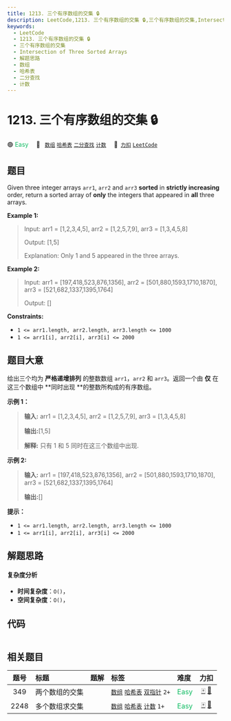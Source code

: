 ```yaml
---
title: 1213. 三个有序数组的交集 🔒
description: LeetCode,1213. 三个有序数组的交集 🔒,三个有序数组的交集,Intersection of Three Sorted Arrays,解题思路,数组,哈希表,二分查找,计数
keywords:
  - LeetCode
  - 1213. 三个有序数组的交集 🔒
  - 三个有序数组的交集
  - Intersection of Three Sorted Arrays
  - 解题思路
  - 数组
  - 哈希表
  - 二分查找
  - 计数
---
```


# 1213. 三个有序数组的交集 🔒

🟢 <font color=#15bd66>Easy</font>&emsp; 🔖&ensp; [`数组`](/tag/array.md) [`哈希表`](/tag/hash-table.md) [`二分查找`](/tag/binary-search.md) [`计数`](/tag/counting.md)&emsp; 🔗&ensp;[`力扣`](https://leetcode.cn/problems/intersection-of-three-sorted-arrays) [`LeetCode`](https://leetcode.com/problems/intersection-of-three-sorted-arrays)

## 题目

Given three integer arrays `arr1`, `arr2` and `arr3` **sorted** in **strictly
increasing** order, return a sorted array of **only**  the integers that
appeared in **all** three arrays.



**Example 1:**

> Input: arr1 = [1,2,3,4,5], arr2 = [1,2,5,7,9], arr3 = [1,3,4,5,8]
> 
> Output: [1,5]
> 
> Explanation: Only 1 and 5 appeared in the three arrays.

**Example 2:**

> Input: arr1 = [197,418,523,876,1356], arr2 = [501,880,1593,1710,1870], arr3 = [521,682,1337,1395,1764]
> 
> Output: []

**Constraints:**

  * `1 <= arr1.length, arr2.length, arr3.length <= 1000`
  * `1 <= arr1[i], arr2[i], arr3[i] <= 2000`


## 题目大意

给出三个均为 **严格递增排列** 的整数数组 `arr1`，`arr2` 和 `arr3`。返回一个由 **仅** 在这三个数组中 **同时出现
**的整数所构成的有序数组。



**示例 1：**

> 
> 
> 
> 
> 
> **输入:** arr1 = [1,2,3,4,5], arr2 = [1,2,5,7,9], arr3 = [1,3,4,5,8]
> 
> **输出:**[1,5]
> 
> **解释:** 只有 1 和 5 同时在这三个数组中出现.
> 
> 

**示例 2:**

> 
> 
> 
> 
> 
> **输入:** arr1 = [197,418,523,876,1356], arr2 = [501,880,1593,1710,1870], arr3 = [521,682,1337,1395,1764]
> 
> **输出:**[]
> 
> 



**提示：**

  * `1 <= arr1.length, arr2.length, arr3.length <= 1000`
  * `1 <= arr1[i], arr2[i], arr3[i] <= 2000`


## 解题思路

#### 复杂度分析

- **时间复杂度**：`O()`，
- **空间复杂度**：`O()`，

## 代码

```javascript

```

## 相关题目

<!-- prettier-ignore -->
| 题号 | 标题 | 题解 | 标签 | 难度 | 力扣 |
| :------: | :------ | :------: | :------ | :------ | :------: |
| 349 | 两个数组的交集 |  |  [`数组`](/tag/array.md) [`哈希表`](/tag/hash-table.md) [`双指针`](/tag/two-pointers.md) `2+` | <font color=#15bd66>Easy</font> | [🀄️](https://leetcode.cn/problems/intersection-of-two-arrays) [🔗](https://leetcode.com/problems/intersection-of-two-arrays) |
| 2248 | 多个数组求交集 |  |  [`数组`](/tag/array.md) [`哈希表`](/tag/hash-table.md) [`计数`](/tag/counting.md) `1+` | <font color=#15bd66>Easy</font> | [🀄️](https://leetcode.cn/problems/intersection-of-multiple-arrays) [🔗](https://leetcode.com/problems/intersection-of-multiple-arrays) |